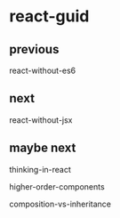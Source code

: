 # react-guid

## previous

react-without-es6

## next

react-without-jsx

## maybe next

thinking-in-react

higher-order-components

composition-vs-inheritance
